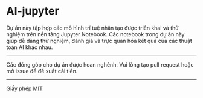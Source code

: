 # AI-jupyter

Dự án này tập hợp các mô hình trí tuệ nhân tạo được triển khai và thử nghiệm trên nền tảng Jupyter Notebook. Các notebook trong dự án này giúp dễ dàng thử nghiệm, đánh giá và trực quan hóa kết quả của các thuật toán AI khác nhau.

---

Các đóng góp cho dự án được hoan nghênh. Vui lòng tạo pull request hoặc mở issue để đề xuất cải tiến.

---

Giấy phép [MIT](LICENSE)

